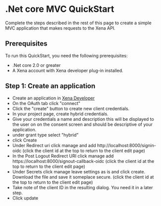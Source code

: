 # .Net core MVC QuickStart

Complete the steps described in the rest of this page to create a simple MVC application that makes requests to the Xena API.

## Prerequisites

To run this QuickStart, you need the following prerequisites:

* .Net core 2.0 or greater
* A Xena account with Xena developer plug-in installed.


## Step 1: Create an application


* Create an application in [Xena Developer](Fundamentals/CreateApplication.md)
* On the OAuth tab click "connect"
* Click the "create" button to create new client credentials.
* In your project page, create hybrid credentials.
* Give your credentials a name and description this will be displayed to the user on on the consent screen and should be descriptive of your application. 
* under grant type select "hybrid"
* click Create
* Under Redirect uri click manage and add http://localhost:8000/signin-oidc  (click the client id at the top to return to the client edit page)
* In the Post Logout Redirect URI click manage add https://localhost:8000/signout-callback-oidc (click the client id at the top to return to the client edit page)
* Under Secrets click manage leave settings as is and click create. Download the file and save it someplace secure. (click the client id at the top to return to the client edit page)
* Take note of the client ID in the resulting dialog. You need it in a later step.
* Click update 

